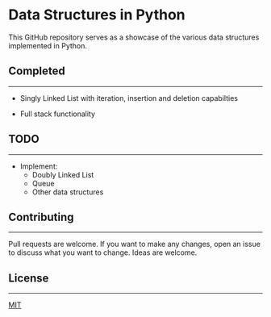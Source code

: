 # Data Structures in Python

This GitHub repository serves as a showcase of the various data structures implemented in Python.

## Completed

---

* Singly Linked List with iteration, insertion and deletion capabilties

* Full stack functionality
## TODO

---

* Implement:
  * Doubly Linked List
  * Queue
  * Other data structures

## Contributing

---
Pull requests are welcome. If you want to make any changes, open an issue to discuss what you want to change. Ideas are welcome.

## License

---
[MIT](https://choosealicense.com/licenses/mit/)
